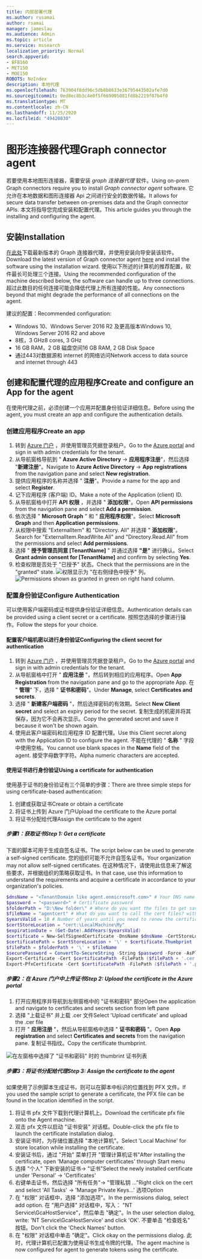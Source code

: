 ```yaml
---
title: 内部部署代理
ms.author: rusamai
author: rsamai
manager: jameslau
ms.audience: Admin
ms.topic: article
ms.service: mssearch
localization_priority: Normal
search.appverid:
- BFB160
- MET150
- MOE150
ROBOTS: NoIndex
description: 本地代理
ms.openlocfilehash: 763904f8dd96c5db8b0633e36795443502afe7d0
ms.sourcegitcommit: 0ed8ec8b3c4e0f5f669005081fd8b2219f07b4f0
ms.translationtype: MT
ms.contentlocale: zh-CN
ms.lasthandoff: 11/25/2020
ms.locfileid: "49420830"
---
```

# <a name="graph-connector-agent"></a><span data-ttu-id="96c33-103">图形连接器代理</span><span class="sxs-lookup"><span data-stu-id="96c33-103">Graph connector agent</span></span>

<span data-ttu-id="96c33-104">若要使用本地图形连接器，需要安装 *graph 连接器代理* 软件。</span><span class="sxs-lookup"><span data-stu-id="96c33-104">Using on-prem Graph connectors require you to install *Graph connector agent* software.</span></span> <span data-ttu-id="96c33-105">它允许在本地数据和图形连接器 Api 之间进行安全的数据传输。</span><span class="sxs-lookup"><span data-stu-id="96c33-105">It allows for secure data transfer between on-premises data and the Graph connector APIs.</span></span> <span data-ttu-id="96c33-106">本文将指导您完成安装和配置代理。</span><span class="sxs-lookup"><span data-stu-id="96c33-106">This article guides you through the installing and configuring the agent.</span></span>

## <a name="installation"></a><span data-ttu-id="96c33-107">安装</span><span class="sxs-lookup"><span data-stu-id="96c33-107">Installation</span></span>

<span data-ttu-id="96c33-108">[在此处](https://aka.ms/gcadownload)下载最新版本的 Graph 连接器代理，并使用安装向导安装该软件。</span><span class="sxs-lookup"><span data-stu-id="96c33-108">Download the latest version of Graph connector agent [here](https://aka.ms/gcadownload) and install the software using the installation wizard.</span></span> <span data-ttu-id="96c33-109">使用以下所述的计算机的推荐配置，软件最长可处理三个连接。</span><span class="sxs-lookup"><span data-stu-id="96c33-109">Using the recommended configuration of the machine described below, the software can handle up to three connections.</span></span> <span data-ttu-id="96c33-110">超过此数目的任何连接可能会降低代理上所有连接的性能。</span><span class="sxs-lookup"><span data-stu-id="96c33-110">Any connections beyond that might degrade the performance of all connections on the agent.</span></span>

<span data-ttu-id="96c33-111">建议的配置：</span><span class="sxs-lookup"><span data-stu-id="96c33-111">Recommended configuration:</span></span>

* <span data-ttu-id="96c33-112">Windows 10、Windows Server 2016 R2 及更高版本</span><span class="sxs-lookup"><span data-stu-id="96c33-112">Windows 10, Windows Server 2016 R2 and above</span></span>
* <span data-ttu-id="96c33-113">8核，3 GHz</span><span class="sxs-lookup"><span data-stu-id="96c33-113">8 cores, 3 GHz</span></span>
* <span data-ttu-id="96c33-114">16 GB RAM，2 GB 磁盘空间</span><span class="sxs-lookup"><span data-stu-id="96c33-114">16 GB RAM, 2 GB Disk Space</span></span>
* <span data-ttu-id="96c33-115">通过443对数据源和 internet 的网络访问</span><span class="sxs-lookup"><span data-stu-id="96c33-115">Network access to data source and internet through 443</span></span>

## <a name="create-and-configure-an-app-for-the-agent"></a><span data-ttu-id="96c33-116">创建和配置代理的应用程序</span><span class="sxs-lookup"><span data-stu-id="96c33-116">Create and configure an App for the agent</span></span>  

<span data-ttu-id="96c33-117">在使用代理之前，必须创建一个应用并配置身份验证详细信息。</span><span class="sxs-lookup"><span data-stu-id="96c33-117">Before using the agent, you must create an app and configure the authentication details.</span></span>

### <a name="create-an-app"></a><span data-ttu-id="96c33-118">创建应用程序</span><span class="sxs-lookup"><span data-stu-id="96c33-118">Create an app</span></span>

1. <span data-ttu-id="96c33-119">转到 [Azure 门户](https://portal.azure.com) ，并使用管理员凭据登录租户。</span><span class="sxs-lookup"><span data-stu-id="96c33-119">Go to the [Azure portal](https://portal.azure.com) and sign in with admin credentials for the tenant.</span></span>
2. <span data-ttu-id="96c33-120">从导航窗格导航到 " **Azure Active Directory**  ->  **应用程序注册**"，然后选择 "**新建注册**"。</span><span class="sxs-lookup"><span data-stu-id="96c33-120">Navigate to **Azure Active Directory** -> **App registrations** from the navigation pane and select **New registration**.</span></span>
3. <span data-ttu-id="96c33-121">提供应用程序的名称并选择 " **注册**"。</span><span class="sxs-lookup"><span data-stu-id="96c33-121">Provide a name for the app and select **Register**.</span></span>
4. <span data-ttu-id="96c33-122">记下应用程序 (客户端) ID。</span><span class="sxs-lookup"><span data-stu-id="96c33-122">Make a note of the Application (client) ID.</span></span>
5. <span data-ttu-id="96c33-123">从导航窗格中打开 **API 权限** ，并选择 " **添加权限**"。</span><span class="sxs-lookup"><span data-stu-id="96c33-123">Open **API permissions** from the navigation pane and select **Add a permission**.</span></span>
6. <span data-ttu-id="96c33-124">依次选择 " **Microsoft Graph** " 和 " **应用程序权限**"。</span><span class="sxs-lookup"><span data-stu-id="96c33-124">Select **Microsoft Graph** and then **Application permissions**.</span></span>
7. <span data-ttu-id="96c33-125">从权限中搜索 "ExternalItem" 和 "Directory. All" 并选择 " **添加权限**"。</span><span class="sxs-lookup"><span data-stu-id="96c33-125">Search for "ExternalItem.ReadWrite.All" and "Directory.Read.All" from the permissions and select **Add permissions**.</span></span>
8. <span data-ttu-id="96c33-126">选择 " **授予管理员同意 [TenantName]** " 并通过选择 **"是"** 进行确认。</span><span class="sxs-lookup"><span data-stu-id="96c33-126">Select **Grant admin consent for [TenantName]** and confirm by selecting **Yes**.</span></span>
9. <span data-ttu-id="96c33-127">检查权限是否处于 "已授予" 状态。</span><span class="sxs-lookup"><span data-stu-id="96c33-127">Check that the permissions are in the "granted" state.</span></span>
     <span data-ttu-id="96c33-128">![权限显示为 "在右侧绿色中授予" 列。](media/onprem-agent/granted-state.png)</span><span class="sxs-lookup"><span data-stu-id="96c33-128">![Permissions shown as granted in green on right hand column.](media/onprem-agent/granted-state.png)</span></span>

### <a name="configure-authentication"></a><span data-ttu-id="96c33-129">配置身份验证</span><span class="sxs-lookup"><span data-stu-id="96c33-129">Configure Authentication</span></span>

<span data-ttu-id="96c33-130">可以使用客户端密码或证书提供身份验证详细信息。</span><span class="sxs-lookup"><span data-stu-id="96c33-130">Authentication details can be provided using a client secret or a certificate.</span></span> <span data-ttu-id="96c33-131">按照您选择的步骤进行操作。</span><span class="sxs-lookup"><span data-stu-id="96c33-131">Follow the steps for your choice.</span></span>

#### <a name="configuring-the-client-secret-for-authentication"></a><span data-ttu-id="96c33-132">配置客户端机密以进行身份验证</span><span class="sxs-lookup"><span data-stu-id="96c33-132">Configuring the client secret for authentication</span></span>

1. <span data-ttu-id="96c33-133">转到 [Azure 门户](https://portal.azure.com) ，并使用管理员凭据登录租户。</span><span class="sxs-lookup"><span data-stu-id="96c33-133">Go to the [Azure portal](https://portal.azure.com) and sign in with admin credentials for the tenant.</span></span>
2. <span data-ttu-id="96c33-134">从导航窗格中打开 " **应用注册** "，然后转到相应的应用程序。</span><span class="sxs-lookup"><span data-stu-id="96c33-134">Open **App Registration** from the navigation pane and go to the appropriate App.</span></span> <span data-ttu-id="96c33-135">在 " **管理**" 下，选择 " **证书和密码**"。</span><span class="sxs-lookup"><span data-stu-id="96c33-135">Under **Manage**, select **Certificates and secrets**.</span></span>
3. <span data-ttu-id="96c33-136">选择 " **新建客户端密码** "，然后选择密码的有效期。</span><span class="sxs-lookup"><span data-stu-id="96c33-136">Select **New Client secret** and select an expiry period for the secret.</span></span> <span data-ttu-id="96c33-137">复制生成的机密并将其保存，因为它不会再次显示。</span><span class="sxs-lookup"><span data-stu-id="96c33-137">Copy the generated secret and save it because it won't be shown again.</span></span>
4. <span data-ttu-id="96c33-138">使用此客户端密码和应用程序 ID 配置代理。</span><span class="sxs-lookup"><span data-stu-id="96c33-138">Use this Client secret along with the Application ID to configure the agent.</span></span> <span data-ttu-id="96c33-139">不能在代理的 " **名称** " 字段中使用空格。</span><span class="sxs-lookup"><span data-stu-id="96c33-139">You cannot use blank spaces in the **Name** field of the agent.</span></span> <span data-ttu-id="96c33-140">接受字母数字字符。</span><span class="sxs-lookup"><span data-stu-id="96c33-140">Alpha numeric characters are accepted.</span></span>

#### <a name="using-a-certificate-for-authentication"></a><span data-ttu-id="96c33-141">使用证书进行身份验证</span><span class="sxs-lookup"><span data-stu-id="96c33-141">Using a certificate for authentication</span></span>

<span data-ttu-id="96c33-142">使用基于证书的身份验证有三个简单的步骤：</span><span class="sxs-lookup"><span data-stu-id="96c33-142">There are three simple steps for using certificate-based authentication:</span></span>

1. <span data-ttu-id="96c33-143">创建或获取证书</span><span class="sxs-lookup"><span data-stu-id="96c33-143">Create or obtain a certificate</span></span>
1. <span data-ttu-id="96c33-144">将证书上传到 Azure 门户</span><span class="sxs-lookup"><span data-stu-id="96c33-144">Upload the certificate to the Azure portal</span></span>
1. <span data-ttu-id="96c33-145">将证书分配给代理</span><span class="sxs-lookup"><span data-stu-id="96c33-145">Assign the certificate to the agent</span></span>

##### <a name="step-1-get-a-certificate"></a><span data-ttu-id="96c33-146">步骤1：获取证书</span><span class="sxs-lookup"><span data-stu-id="96c33-146">Step 1: Get a certificate</span></span>

<span data-ttu-id="96c33-147">下面的脚本可用于生成自签名证书。</span><span class="sxs-lookup"><span data-stu-id="96c33-147">The script below can be used to generate a self-signed certificate.</span></span> <span data-ttu-id="96c33-148">您的组织可能不允许自签名证书。</span><span class="sxs-lookup"><span data-stu-id="96c33-148">Your organization may not allow self-signed certificates.</span></span> <span data-ttu-id="96c33-149">在这种情况下，请使用此信息来了解这些要求，并根据组织的策略获取证书。</span><span class="sxs-lookup"><span data-stu-id="96c33-149">In that case, use this information to understand the requirements and acquire a certificate in accordance to your organization's policies.</span></span>

```Powershell
$dnsName = "<TenantDomain like agent.onmicrosoft.com>" # Your DNS name
$password = "<password>" # Certificate password
$folderPath = "D:\New folder\" # Where do you want the files to get saved to? The folder needs to exist.
$fileName = "agentcert" # What do you want to call the cert files? without the file extension
$yearsValid = 10 # Number of years until you need to renew the certificate
$certStoreLocation = "cert:\LocalMachine\My"
$expirationDate = (Get-Date).AddYears($yearsValid)
$certificate = New-SelfSignedCertificate -DnsName $dnsName -CertStoreLocation $certStoreLocation -NotAfter $expirationDate -KeyExportPolicy Exportable -KeySpec Signature
$certificatePath = $certStoreLocation + '\' + $certificate.Thumbprint
$filePath = $folderPath + '\' + $fileName
$securePassword = ConvertTo-SecureString -String $password -Force -AsPlainText
Export-Certificate -Cert $certificatePath -FilePath ($filePath + '.cer')
Export-PfxCertificate -Cert $certificatePath -FilePath ($filePath + '.pfx') -Password $securePassword
```

##### <a name="step-2-upload-the-certificate-in-the-azure-portal"></a><span data-ttu-id="96c33-150">步骤2：在 Azure 门户中上传证书</span><span class="sxs-lookup"><span data-stu-id="96c33-150">Step 2: Upload the certificate in the Azure portal</span></span>

1. <span data-ttu-id="96c33-151">打开应用程序并导航到左侧窗格中的 "证书和密码" 部分</span><span class="sxs-lookup"><span data-stu-id="96c33-151">Open the application and navigate to certificates and secrets section from left pane</span></span>
1. <span data-ttu-id="96c33-152">选择 "上载证书" 并上载 .cer 文件</span><span class="sxs-lookup"><span data-stu-id="96c33-152">Select 'Upload certificate' and upload the .cer file</span></span>
1. <span data-ttu-id="96c33-153">打开 " **应用注册** "，然后从导航窗格中选择 " **证书和密码** "。</span><span class="sxs-lookup"><span data-stu-id="96c33-153">Open **App registration** and select **Certificates and secrets** from the navigation pane.</span></span> <span data-ttu-id="96c33-154">复制证书指纹。</span><span class="sxs-lookup"><span data-stu-id="96c33-154">Copy the certificate thumbprint.</span></span>

![在左窗格中选择了 "证书和密码" 时的 thumbrint 证书列表](media/onprem-agent/certificates.png)

##### <a name="step-3-assign-the-certificate-to-the-agent"></a><span data-ttu-id="96c33-156">步骤3：将证书分配给代理</span><span class="sxs-lookup"><span data-stu-id="96c33-156">Step 3: Assign the certificate to the agent</span></span>

<span data-ttu-id="96c33-157">如果使用了示例脚本生成证书，则可以在脚本中标识的位置找到 PFX 文件。</span><span class="sxs-lookup"><span data-stu-id="96c33-157">If you used the sample script to generate a certificate, the PFX file can be found in the location identified in the script.</span></span>

1. <span data-ttu-id="96c33-158">将证书 pfx 文件下载到代理计算机上。</span><span class="sxs-lookup"><span data-stu-id="96c33-158">Download the certificate pfx file onto the Agent machine.</span></span>
1. <span data-ttu-id="96c33-159">双击 pfx 文件以启动 "证书安装" 对话框。</span><span class="sxs-lookup"><span data-stu-id="96c33-159">Double-click the pfx file to launch the certificate installation dialog.</span></span>
1. <span data-ttu-id="96c33-160">安装证书时，为存储位置选择 "本地计算机"。</span><span class="sxs-lookup"><span data-stu-id="96c33-160">Select 'Local Machine' for store location while installing the certificate.</span></span>
1. <span data-ttu-id="96c33-161">安装证书后，通过 "开始" 菜单打开 "管理计算机证书"</span><span class="sxs-lookup"><span data-stu-id="96c33-161">After installing the certificate, open 'Manage computer certificates' through Start menu</span></span>
1. <span data-ttu-id="96c33-162">选择 "个人" 下新安装的证书-> "证书"</span><span class="sxs-lookup"><span data-stu-id="96c33-162">Select the newly installed certificate under 'Personal' -> 'Certificates'</span></span>
1. <span data-ttu-id="96c33-163">右键单击证书，然后选择 "所有任务"-> "管理私钥 ..."</span><span class="sxs-lookup"><span data-stu-id="96c33-163">Right click on the cert and select 'All Tasks' -> 'Manage Private Keys…'</span></span> <span data-ttu-id="96c33-164">选项</span><span class="sxs-lookup"><span data-stu-id="96c33-164">Option</span></span>
1. <span data-ttu-id="96c33-165">在 "权限" 对话框中，选择 "添加选项"。</span><span class="sxs-lookup"><span data-stu-id="96c33-165">In the permissions dialog, select add option.</span></span> <span data-ttu-id="96c33-166">在 "用户选择" 对话框中，写入： "NT Service\GcaHostService"，然后单击 "确定"。</span><span class="sxs-lookup"><span data-stu-id="96c33-166">In the user selection dialog, write: 'NT Service\GcaHostService' and click 'OK'.</span></span> <span data-ttu-id="96c33-167">不要单击 "检查姓名" 按钮。</span><span class="sxs-lookup"><span data-stu-id="96c33-167">Don't click the 'Check Names' button.</span></span>
1. <span data-ttu-id="96c33-168">在 "权限" 对话框中单击 "确定"。</span><span class="sxs-lookup"><span data-stu-id="96c33-168">Click okay on the permissions dialog.</span></span> <span data-ttu-id="96c33-169">此时，代理计算机已配置为使用证书生成令牌的代理。</span><span class="sxs-lookup"><span data-stu-id="96c33-169">The agent machine is now configured for agent to generate tokens using the certificate.</span></span>
